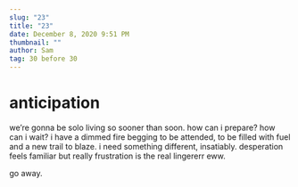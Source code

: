 ```yaml
---
slug: "23"
title: "23"
date: December 8, 2020 9:51 PM
thumbnail: ""
author: Sam
tag: 30 before 30
---
```

# anticipation

we’re gonna be solo living so sooner than soon. how can i prepare? how can i wait? i have a dimmed fire begging to be attended, to be filled with fuel and a new trail to blaze. i need something different, insatiably. desperation feels familiar but really frustration is the real lingererr eww. 

go away.